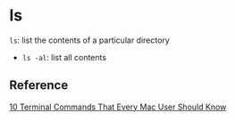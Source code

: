 # ls

`ls`: list the contents of a particular directory

- `ls -al`: list all contents

## Reference

[10 Terminal Commands That Every Mac User Should Know](https://computers.tutsplus.com/tutorials/10-terminal-commands-that-every-mac-user-should-know--mac-4825)
